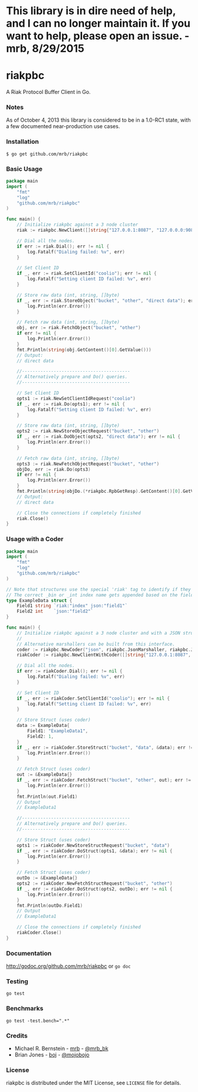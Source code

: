 # This library is in dire need of help, and I can no longer maintain it. If you want to help, please open an issue. - mrb, 8/29/2015

riakpbc
=======

A Riak Protocol Buffer Client in Go.

### Notes

As of October 4, 2013 this library is considered to be in a 1.0-RC1 state, with a few documented near-production use cases.

### Installation

	$ go get github.com/mrb/riakpbc

### Basic Usage

```go
package main
import (
	"fmt"
	"log"
	"github.com/mrb/riakpbc"
)

func main() {
	// Initialize riakpbc against a 3 node cluster
	riak := riakpbc.NewClient([]string{"127.0.0.1:8087", "127.0.0.0:9089", "127.0.0.0:9090"})

	// Dial all the nodes.
	if err := riak.Dial(); err != nil {
		log.Fatalf("Dialing failed: %v", err)
	}

	// Set Client ID
	if _, err := riak.SetClientId("coolio"); err != nil {
		log.Fatalf("Setting client ID failed: %v", err)
	}

	// Store raw data (int, string, []byte)
	if _, err := riak.StoreObject("bucket", "other", "direct data"); err != nil {
		log.Println(err.Error())
	}

	// Fetch raw data (int, string, []byte)
	obj, err := riak.FetchObject("bucket", "other")
	if err != nil {
		log.Println(err.Error())
	}
	fmt.Println(string(obj.GetContent()[0].GetValue()))
	// Output:
	// direct data

	//-----------------------------------------
	// Alternatively prepare and Do() queries.
	//-----------------------------------------

	// Set Client ID
	opts1 := riak.NewSetClientIdRequest("coolio")
	if _, err := riak.Do(opts1); err != nil {
		log.Fatalf("Setting client ID failed: %v", err)
	}

	// Store raw data (int, string, []byte)
	opts2 := riak.NewStoreObjectRequest("bucket", "other")
	if _, err := riak.DoObject(opts2, "direct data"); err != nil {
		log.Println(err.Error())
	}

	// Fetch raw data (int, string, []byte)
	opts3 := riak.NewFetchObjectRequest("bucket", "other")
	objDo, err := riak.Do(opts3)
	if err != nil {
		log.Println(err.Error())
	}
	fmt.Println(string(objDo.(*riakpbc.RpbGetResp).GetContent()[0].GetValue()))
	// Output:
	// direct data

	// Close the connections if completely finished
	riak.Close()
}
```

### Usage with a Coder

```go
package main
import (
	"fmt"
	"log"
	"github.com/mrb/riakpbc"
)

// Note that structures use the special 'riak' tag to identify if they are an index or not.
// The correct _bin or _int index name gets appended based on the field type.
type ExampleData struct {
	Field1 string `riak:"index" json:"field1"`
	Field2 int    `json:"field2"`
}

func main() {
	// Initialize riakpbc against a 3 node cluster and with a JSON struct coder.
	//
	// Alternative marshallers can be built from this interface.
	coder := riakpbc.NewCoder("json", riakpbc.JsonMarshaller, riakpbc.JsonUnmarshaller)
	riakCoder := riakpbc.NewClientWithCoder([]string{"127.0.0.1:8087", "127.0.0.0:9089", "127.0.0.0:9090"}, coder)

	// Dial all the nodes.
	if err := riakCoder.Dial(); err != nil {
		log.Fatalf("Dialing failed: %v", err)
	}

	// Set Client ID
	if _, err := riakCoder.SetClientId("coolio"); err != nil {
		log.Fatalf("Setting client ID failed: %v", err)
	}

	// Store Struct (uses coder)
	data := ExampleData{
		Field1: "ExampleData1",
		Field2: 1,
	}
	if _, err := riakCoder.StoreStruct("bucket", "data", &data); err != nil {
		log.Println(err.Error())
	}

	// Fetch Struct (uses coder)
	out := &ExampleData{}
	if _, err := riakCoder.FetchStruct("bucket", "other", out); err != nil {
		log.Println(err.Error())
	}
	fmt.Println(out.Field1)
	// Output
	// ExampleData1

	//-----------------------------------------
	// Alternatively prepare and Do() queries.
	//-----------------------------------------

	// Store Struct (uses coder)
	opts1 := riakCoder.NewStoreStructRequest("bucket", "data")
	if _, err := riakCoder.DoStruct(opts1, &data); err != nil {
		log.Println(err.Error())
	}

	// Fetch Struct (uses coder)
	outDo := &ExampleData{}
	opts2 := riakCoder.NewFetchStructRequest("bucket", "other")
	if _, err := riakCoder.DoStruct(opts2, outDo); err != nil {
		log.Println(err.Error())
	}
	fmt.Println(outDo.Field1)
	// Output
	// ExampleData1

	// Close the connections if completely finished
	riakCoder.Close()
}
```

### Documentation

http://godoc.org/github.com/mrb/riakpbc or `go doc`

### Testing

`go test`

### Benchmarks

`go test -test.bench=".*"`

### Credits

* Michael R. Bernstein - [mrb](https://github.com/mrb) - [@mrb_bk](https://twitter.com/mrb_bk)
* Brian Jones - [boj](https://github.com/boj) - [@mojobojo](https://twitter.com/mojobojo)

### License

riakpbc is distributed under the MIT License, see `LICENSE` file for details.
